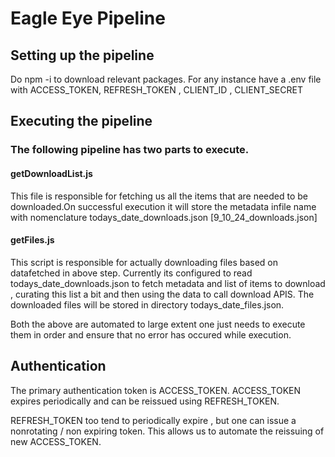 # Eagle Eye Pipeline


## Setting up the pipeline
Do npm -i to download relevant packages.
For any instance have a .env file with ACCESS_TOKEN, REFRESH_TOKEN , CLIENT_ID , CLIENT_SECRET



## Executing the pipeline
### The following pipeline has two parts to execute.
#### getDownloadList.js
This file is responsible for fetching us all the items that are needed to be downloaded.On successful execution it will store the metadata infile name with nomenclature todays_date_downloads.json [9_10_24_downloads.json] 

#### getFiles.js
This script is responsible for actually downloading files based on datafetched in above step. Currently its configured to read todays_date_downloads.json to fetch metadata and list of items to download , curating this list a bit and then using the data to call download APIS. The downloaded files will be stored in directory todays_date_files.json. 

Both the above are automated to large extent one just needs to execute them in order and ensure that no error has occured while execution.




## Authentication
The primary authentication token is ACCESS_TOKEN. ACCESS_TOKEN expires periodically and can be reissued using REFRESH_TOKEN. 

REFRESH_TOKEN too tend to periodically expire , but one can issue a nonrotating / non expiring token. This allows us to automate the reissuing of new ACCESS_TOKEN.


